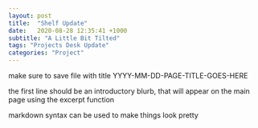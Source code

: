 ```yaml
---
layout: post
title:  "Shelf Update"
date:   2020-08-28 12:35:41 +1000
subtitle: "A Little Bit Tilted"
tags: "Projects Desk Update"
categories: "Project"
---
```


make sure to save file with title YYYY-MM-DD-PAGE-TITLE-GOES-HERE

the first line should be an introductory blurb, that will appear on the main page using the excerpt function

markdown syntax can be used to make things look pretty